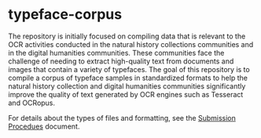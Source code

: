 typeface-corpus
===============

The repository is initially focused on compiling data that is relevant to the OCR activities conducted in the natural history collections communities and in the digital humanities communities. These communities face the challenge of needing to extract high-quality text from documents and images that contain a variety of typefaces. The goal of this repository is to compile a corpus of typeface samples in standardized formats to help the natural history collection and digital humanities communities significantly improve the quality of text generated by OCR engines such as Tesseract and OCRopus. 

For details about the types of files and formatting, see the [Submission Procedues](submission_procedures.md) document.
